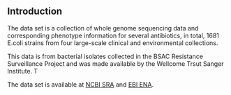 ## Introduction
The data set is a collection of whole genome sequencing data and corresponding phenotype information for several antibiotics, in total, 1681 E.coli strains from four large-scale clinical and environmental collections.

This data is from bacterial isolates collected in the BSAC Resistance Surveillance Project and was made available by the Wellcome Trsut Sanger Institute. T

The data set is available at [NCBI SRA](https://www.ncbi.nlm.nih.gov/sra/?term=ERP003992) and [EBI ENA](https://www.ebi.ac.uk/ena/data/view/PRJEB4681). 